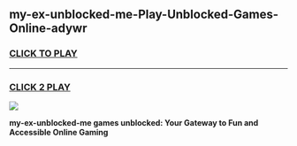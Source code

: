 
## my-ex-unblocked-me-Play-Unblocked-Games-Online-adywr
<h3>
<a href="https://premium76.site?title=my-ex-unblocked-me&ref=25A">CLICK TO PLAY</a></h3>
<hr>

<h3>
<a href="https://premium76.site?title=my-ex-unblocked-me&ref=25A">CLICK 2 PLAY</a>
  
</h3>

<a href="https://premium76.site?title=my-ex-unblocked-me&ref=25A"><img src="https://clearcache.store/games.png"></a>


**my-ex-unblocked-me games unblocked: Your Gateway to Fun and Accessible Online Gaming**
